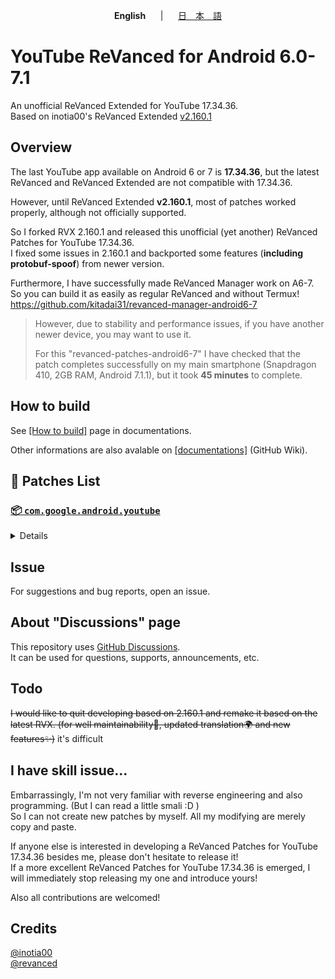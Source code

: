 <p align="center"><b>English</b>&nbsp;&nbsp;&nbsp;&nbsp;&nbsp;&nbsp;|&nbsp;&nbsp;&nbsp;&nbsp;&nbsp;&nbsp;<a href="https://github.com/kitadai31/revanced-patches-android6-7/wiki/README_JP">日　本　語</a></p>

# YouTube ReVanced for Android 6.0-7.1
An unofficial ReVanced Extended for YouTube 17.34.36.  
Based on inotia00's ReVanced Extended [v2.160.1](https://github.com/inotia00/revanced-patches/releases/tag/v2.160.1)

## Overview
The last YouTube app available on Android 6 or 7 is **17.34.36**, but the latest ReVanced and ReVanced Extended are not compatible with 17.34.36.

However, until ReVanced Extended **v2.160.1**, most of patches worked properly, although not officially supported.

So I forked RVX 2.160.1 and released this unofficial (yet another) ReVanced Patches for YouTube 17.34.36.  
I fixed some issues in 2.160.1 and backported some features (**including protobuf-spoof**) from newer version.

Furthermore, I have successfully made ReVanced Manager work on A6-7.  
So you can build it as easily as regular ReVanced and without Termux!  
https://github.com/kitadai31/revanced-manager-android6-7

> However, due to stability and performance issues, if you have another newer device, you may want to use it.  
>
> For this "revanced-patches-android6-7" I have checked that the patch completes successfully on my main smartphone (Snapdragon 410, 2GB RAM, Android 7.1.1), but it took **45 minutes** to complete.

## How to build
See [[How to build]](https://github.com/kitadai31/revanced-patches/wiki/How-to-build) page in documentations.

Other informations are also avalable on [[documentations]](https://github.com/kitadai31/revanced-patches-android6-7/wiki) (GitHub Wiki).

## 🧩 Patches List

### [📦 `com.google.android.youtube`](https://play.google.com/store/apps/details?id=com.google.android.youtube)
<details>

| 💊 Patch | 📜 Description | 🏹 Target Version |
|:--------:|:--------------:|:-----------------:|
| `client-spoof` | Spoofs the YouTube client to prevent playback issues. | 17.34.36 |
| `custom-branding-icon-afn-blue` | Changes the YouTube launcher icon (Afn / Blue). | 17.34.36 |
| `custom-branding-icon-afn-red` | Changes the YouTube launcher icon (Afn / Red). | 17.34.36 |
| `custom-branding-icon-revancify` | Changes the YouTube launcher icon (Revancify). | 17.34.36 |
| `custom-branding-name` | Changes the YouTube launcher name to your choice (defaults to ReVanced Extended). | 17.34.36 |
| `custom-seekbar-color` | Change seekbar color in dark mode. | 17.34.36 |
| `custom-video-speed` | Adds more video speed options. | 17.34.36 |
| `default-video-quality` | Adds ability to set default video quality settings. | 17.34.36 |
| `default-video-speed` | Adds ability to set default video speed settings. | 17.34.36 |
| `disable-haptic-feedback` | Disable haptic feedback when swiping. | 17.34.36 |
| `enable-external-browser` | Use an external browser to open the url. | 17.34.36 |
| `enable-minimized-playback` | Enables minimized and background playback. | 17.34.36 |
| `enable-old-quality-layout` | Enables the original quality flyout menu. | 17.34.36 |
| `enable-open-links-directly` | Bypass URL redirects (youtube.com/redirect) when opening links in video descriptions. | 17.34.36 |
| `enable-seekbar-tapping` | Enables tap-to-seek on the seekbar of the video player. | 17.34.36 |
| `enable-tablet-miniplayer` | Enables the tablet mini player layout. | 17.34.36 |
| `enable-wide-searchbar` | Replaces the search icon with a wide search bar. This will hide the YouTube logo when active. | 17.34.36 |
| `force-premium-heading` | Forces premium heading on the home screen. | 17.34.36 |
| `force-vp9-codec` | Forces the VP9 codec for videos. | 17.34.36 |
| `header-switch` | Add switch to change header. | 17.34.36 |
| `hide-auto-captions` | Hide captions from being automatically enabled. | 17.34.36 |
| `hide-auto-player-popup-panels` | Hide automatic popup panels (playlist or live chat) on video player. | 17.34.36 |
| `hide-autoplay-button` | Hides the autoplay button in the video player. | 17.34.36 |
| `hide-button-container` | Adds the options to hide action buttons under a video. | 17.34.36 |
| `hide-cast-button` | Hides the cast button in the video player. | 17.34.36 |
| `hide-channel-watermark` | Hides creator's watermarks on videos. | 17.34.36 |
| `hide-comment-component` | Adds options to hide comment component under a video. | 17.34.36 |
| `hide-create-button` | Hides the create button in the navigation bar. | 17.34.36 |
| `hide-crowdfunding-box` | Hides the crowdfunding box between the player and video description. | 17.34.36 |
| `hide-email-address` | Hides the email address in the account switcher. | 17.34.36 |
| `hide-endscreen-cards` | Hides the suggested video cards at the end of a video in fullscreen. | 17.34.36 |
| `hide-endscreen-overlay` | Hide endscreen overlay on swipe controls. | 17.34.36 |
| `hide-filmstrip-overlay` | Hide flimstrip overlay on swipe controls. | 17.34.36 |
| `hide-firsttime-background-notification` | Disable notification when you launch background play for the first time. | 17.34.36 |
| `hide-flyout-panel` | Adds options to hide player settings flyout panel. | 17.34.36 |
| `hide-fullscreen-panels` | Hides video description and comments panel in fullscreen view. | 17.34.36 |
| `hide-general-ads` | Hooks the method which parses the bytes into a ComponentContext to filter components. | 17.34.36 |
| `hide-info-cards` | Hides info-cards in videos. | 17.34.36 |
| `hide-live-chat-button` | Hides the live chat button in the video player. | 17.34.36 |
| `hide-mix-playlists` | Removes mix playlists from home feed and video player. | 17.34.36 |
| `hide-next-prev-button` | Hides the next prev button in the player controller. | 17.34.36 |
| `hide-player-captions-button` | Hides the captions button in the video player. | 17.34.36 |
| `hide-player-overlay-filter` | Remove the dark filter layer from the player's background. | 17.34.36 |
| `hide-shorts-button` | Hides the shorts button in the navigation bar. | 17.34.36 |
| `hide-shorts-component` | Hides other Shorts components. | 17.34.36 |
| `hide-shorts-navbar` | Hide navigation bar when playing shorts. | 17.34.36 |
| `hide-snackbar` | Hides the snackbar action popup. | 17.34.36 |
| `hide-startup-shorts-player` | Disables playing YouTube Shorts when launching YouTube. | 17.34.36 |
| `hide-stories` | Hides YouTube Stories shelf on the feed. | 17.34.36 |
| `hide-suggested-actions` | Hide the suggested actions bar inside the player. | 17.34.36 |
| `hide-time-and-seekbar` | Hides progress bar and time counter on videos. | 17.34.36 |
| `hide-tooltip-content` | Hides the tooltip box that appears on first install. | 17.34.36 |
| `hide-video-ads` | Removes ads in the video player. | 17.34.36 |
| `layout-switch` | Tricks the dpi to use some tablet/phone layouts. | 17.34.36 |
| `materialyou` | Enables MaterialYou theme for Android 12+ | 17.34.36 |
| `microg-support` | Allows YouTube ReVanced to run without root and under a different package name with Vanced MicroG. | 17.34.36 |
| `optimize-resource` | Removes duplicate resources and adds missing translation files from YouTube. | 17.34.36 |
| `overlay-buttons` | Add overlay buttons for ReVanced Extended. | 17.34.36 |
| `patch-options` | Create an options.toml file. | 17.34.36 |
| `protobuf-spoof` | Spoofs the protobuf to prevent playback issues. | 17.34.36 |
| `remove-player-button-background` | Removes the background from the video player buttons. | 17.34.36 |
| `return-youtube-dislike` | Shows the dislike count of videos using the Return YouTube Dislike API. | 17.34.36 |
| `settings` | Applies mandatory patches to implement ReVanced settings into the application. | 17.34.36 |
| `sponsorblock` | Integrates SponsorBlock which allows skipping video segments such as sponsored content. | 17.34.36 |
| `spoof-app-version` | Spoof the YouTube client version to enable the new layout or restore old layout. | 17.34.36 |
| `swipe-controls` | Adds volume and brightness swipe controls. | 17.34.36 |
| `switch-create-notification` | Switching the create button and notification button. | 17.34.36 |
| `theme` | Applies a custom theme (default: amoled). | 17.34.36 |
| `translations` | Add Crowdin Translations. | 17.34.36 |
</details>

## Issue
For suggestions and bug reports, open an issue.

## About "Discussions" page
This repository uses [GitHub Discussions](https://github.com/kitadai31/revanced-patches-android6-7/discussions).  
It can be used for questions, supports, announcements, etc.

## Todo
~~I would like to quit developing based on 2.160.1 and remake it based on the latest RVX. (for well maintainability🔧, updated translation🌍 and new features✨)~~ it's difficult

## I have skill issue...
Embarrassingly, I'm not very familiar with reverse engineering and also programming. (But I can read a little smali :D )  
So I can not create new patches by myself. All my modifying are merely copy and paste.

If anyone else is interested in developing a ReVanced Patches for YouTube 17.34.36 besides me, please don't hesitate to release it!  
If a more excellent ReVanced Patches for YouTube 17.34.36 is emerged, I will immediately stop releasing my one and introduce yours!

Also all contributions are welcomed!

## Credits
[@inotia00](https://github.com/inotia00)  
[@revanced](https://github.com/revanced)
